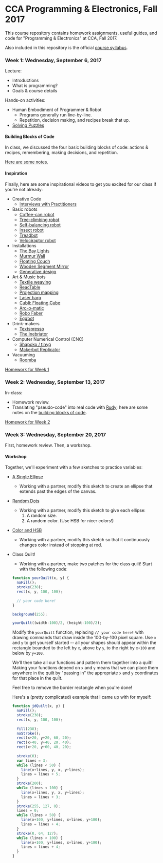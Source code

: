 # CCA Programming & Electronics, Fall 2017

This course repository contains homework assignments, useful guides, and code for "Programming & Electronics" at CCA, Fall 2017.

Also included in this repository is the official [course syllabus](syllabus.pdf).

### Week 1: Wednesday, September 6, 2017

Lecture:
- Introductions
- What is programming?
- Goals & course details

Hands-on activities:
- Human Embodiment of Programmer & Robot
  - Programs generally run line-by-line.
  - Repetition, decision making, and recipes break that up.
- [Solving Puzzles](puzzle-sheets.pdf)

#### Building Blocks of Code

In class, we discussed the four basic building blocks of code: actions & recipes, remembering, making decisions, and repetition. 

[Here are some notes.](building-blocks-programs.md)

#### Inspiration

Finally, here are some inspirational videos to get you excited for our class if you're not already:
- Creative Code
  - [Interviews with Practitioners](http://www.youtube.com/watch?v=eBV14-3LT-g)
- Basic robots
  - [Coffee-can robot](http://www.youtube.com/watch?v=b0mIshBIbvI#t=24)
  - [Tree-climbing robot](http://www.youtube.com/watch?v=zkpH1BjD6Wc)
  - [Self-balancing robot](http://www.youtube.com/watch?v=Tw9Jr-SPL0Y)
  - [Insect robot](http://www.youtube.com/watch?v=tOsNXg2vAd4#t=120)
  - [Treadbot](http://www.youtube.com/watch?v=YblSltHDbIU)
  - [Velociraptor robot](http://www.youtube.com/watch?v=lPEg83vF_Tw)
- Installations
  - [The Bay Lights](http://thebaylights.org/)
  - [Murmur Wall](http://www.future-cities-lab.net/projects/#/murmurwall/)
  - [Floating Couch](http://vimeo.com/72826106)
  - [Wooden Segment Mirror](https://www.youtube.com/watch?v=BZysu9QcceM#t=36)
  - [Generative design](https://www.youtube.com/watch?v=pNkz8wEJljc)
- Art & Music bots
  - [Textile weaving](https://vimeo.com/71044541)
  - [ReacTable](https://www.youtube.com/user/marcosalonso)
  - [Projection mapping](https://www.youtube.com/watch?v=czuhNcNU6qU)
  - [Laser harp](http://www.youtube.com/watch?v=sLVXmsbVwUs#t=20)
  - [Cubli: Floating Cube](https://www.youtube.com/watch?v=n_6p-1J551Y)
  - [Arc-o-matic](http://vimeo.com/57082262#at=130)
  - [Robo Faber](http://vimeo.com/78771257)
  - [Eggbot](https://www.youtube.com/watch?v=w4cdbV2oaEc)
- Drink-makers
  - [Textspresso](http://www.youtube.com/watch?v=kx9D74t7GD8#t=89)
  - [The Inebriator](http://www.youtube.com/watch?v=WqY7fchs7H0)
- Computer Numerical Control (CNC)
  - [Shapoko / tinyg](http://www.youtube.com/watch?v=pCC1GXnYfFI#t=11)
  - [Makerbot Replicator](http://www.youtube.com/watch?v=NAbiAzYhTOQ)
- Vacuuming
  - [Roomba](https://www.youtube.com/watch?v=0DNkbZvVYvc)

[Homework for Week 1](hw/week1.md)

### Week 2: Wednesday, September 13, 2017

In-class:
- Homework review.
- Translating "pseudo-code" into real code with [Rudy](http://rudy.zamfi.net); here are some notes on the [building blocks of code](building-blocks-code.md).

[Homework for Week 2](hw/week2.md)

### Week 3: Wednesday, September 20, 2017

First, homework review. Then, a workshop.

#### Workshop

Together, we'll experiment with a few sketches to practice variables:

- [A Single Ellipse](http://p5js.zamfi.net/jd/sketches/SkPx0nSPx)
  - Working with a partner, modify this sketch to create an ellipse that extends past the edges of the canvas.
- [Random Dots](http://p5js.zamfi.net/full/HJ6LyTBPx)
  - Working with a partner, modify this sketch to give each ellipse:
     1. A random size.
     2. A random color. (Use HSB for nicer colors!)
- [Color and HSB](http://p5js.zamfi.net/full/ByanCnHPx)
  - Working with a partner, modify this sketch so that it continuously changes color instead of stopping at red.
- Class Quilt!
    - Working with a partner, make two patches for the class quilt! Start with the following code:
    ```javascript
    function yourQuilt(x, y) {
      noFill();
      stroke(238);
      rect(x, y, 100, 100);
      
      // your code here!
    }
    
    background(255);
    
    yourQuilt((width-100)/2, (height-100)/2);
    ```
    
    Modify the `yourQuilt` function, replacing `// your code here!` with drawing commands that draw inside the 100-by-100 pixel square. Use `x` and `y` to get yourself started -- all your shapes should appear within the rectangle bounded to the left by `x`, above by `y`, to the right by `x+100` and below by `y+100`. 
    
    We'll then take all our functions and pattern them together into a quilt! Making your functions depend on `x` and `y` means that we can place them anywhere in the quilt by "passing in" the appropriate `x` and `y` coordinates for that place in the quilt.
    
    Feel free to remove the border rectangle when you're done!
    
    Here's a (pretty complicated) example that I came up with for myself:
    
    ```javascript
    function jdQuilt(x, y) {
      noFill();
      stroke(238);
      rect(x, y, 100, 100);
      
      fill(238);
      noStroke();
      rect(x+20, y+20, 60, 20);
      rect(x+40, y+40, 20, 40);
      rect(x+20, y+60, 40, 20);
      
      stroke(0);
      var lines = 3;
      while (lines < 50) {
        line(x+lines, y, x, y+lines);
        lines = lines + 5;
      }
      stroke(200);
      while (lines < 100) {
        line(x+lines, y, x, y+lines);
        lines = lines + 3;
      }
      stroke(255, 127, 0);
      lines = 0;
      while (lines < 50) {
        line(x+100, y+lines, x+lines, y+100);
        lines = lines + 4;
      }
      stroke(0, 64, 127);
      while (lines < 100) {
        line(x+100, y+lines, x+lines, y+100);
        lines = lines + 4;
      }
    }
    ```